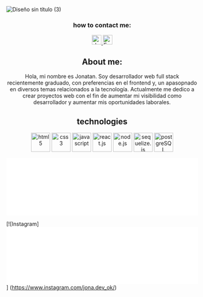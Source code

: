 ![Diseño sin título (3)](https://user-images.githubusercontent.com/59519580/224522211-4cc527d0-06f9-41f2-9b49-18be6ca1a3a8.png)
<h3 align=center>how to contact me:</h3>
<p align=center>
      <a href="https://www.linkedin.com/in/jonatan-villalva-58676a192/">
         <img src="https://www.vectorlogo.zone/logos/linkedin/linkedin-icon.svg" alt="Jonatan Villalva LinkedIn Profile" height="25" width="25">
      </a>   
      <a href="mailto:jvillalva.sistemas@gmail.com">
         <img alt="Email" src="https://www.vectorlogo.zone/logos/gmail/gmail-icon.svg" height="25" width="25">
      </a>  
   </p>
<h2 align=center>About me: </h2>
<p align=center>Hola, mi nombre es Jonatan. Soy desarrollador web full stack recientemente graduado, con preferencias en el frontend y, un apasopnado en diversos temas relacionados a la tecnología. Actualmente me dedico a crear proyectos web con el fin de aumentar mi visibilidad como desarrollador y aumentar mis oportunidades laborales.
</p>
<h2 align=center>technologies</h2>
<p align=center>
      <img src="https://www.vectorlogo.zone/logos/w3_html5/w3_html5-icon.svg" alt="html5" height="50" width="50">
      <img src="https://www.vectorlogo.zone/logos/w3_css/w3_css-icon.svg" alt="css3" height="50" width="50">
      <img src="https://www.vectorlogo.zone/logos/javascript/javascript-icon.svg" alt="javascript" height="50" width="50">
      <img src="https://www.vectorlogo.zone/logos/reactjs/reactjs-icon.svg" alt="react.js" height="50" width="50">
      <img src="https://www.vectorlogo.zone/logos/nodejs/nodejs-icon.svg" alt="node.js" height="50" width="50">
      <img src="https://www.vectorlogo.zone/logos/sequelizejs/sequelizejs-icon.svg" alt="sequelize.js" height="50" width="50">
      <img src="https://www.vectorlogo.zone/logos/postgresql/postgresql-icon.svg" alt="postgreSQL" height="50" width="50">
 </p>

<!-- LightWidget WIDGET --><script src="https://cdn.lightwidget.com/widgets/lightwidget.js"></script><iframe src="//lightwidget.com/widgets/60538196bd8552e188141a63932bd11d.html" scrolling="no" allowtransparency="true" class="lightwidget-widget" style="width:100%;border:0;overflow:hidden;"></iframe>
 <!-- Instagram -->
[![Instagram]<!-- LightWidget WIDGET --><script src="https://cdn.lightwidget.com/widgets/lightwidget.js"></script><iframe src="//lightwidget.com/widgets/60538196bd8552e188141a63932bd11d.html" scrolling="no" allowtransparency="true" class="lightwidget-widget" style="width:100%;border:0;overflow:hidden;"></iframe>] (https://www.instagram.com/jona.dev_ok/)

